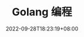 ---
title: "Golang 编程"
date: 2022-09-28T18:23:19+08:00
hidemeta: false
weight: 1
showReadingTime: false
ShowWordCount: false
---